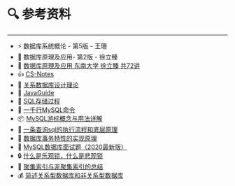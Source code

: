 # 🔍 参考资料

---



- ⚡ 数据库系统概论 - 第5版 - 王珊
- 💄 数据库原理及应用- 第2版 - 徐立臻
-  🏫 [数据库原理及应用 东南大学 徐立臻 共72讲](https://www.bilibili.com/video/BV1ux411G7Bs?from=search&seid=3745804853448734786)
-  👍 [CS-Notes](https://github.com/CyC2018/CS-Notes/blob/master/notes/)
-  📜 [关系数据库设计理论](https://blog.csdn.net/calcular/article/details/79332453)
-  🦊 [JavaGuide](https://gitee.com/SnailClimb/JavaGuide/blob/master/docs/database/MySQL.md)
-  🎉 [SQL存储过程](https://www.jianshu.com/p/77c888044efd)
-  🐳 [一千行MySQL命令](https://shockerli.net/post/1000-line-mysql-note/)
- 📦 [MySQL游标概念与用法详解](https://www.jb51.net/article/164679.htm)
- 🚐 [一条查询sql的执行流程和底层原理](https://www.cnblogs.com/jindp/p/10744707.html)
- 🍨 [数据库事务特性的实现原理](https://www.jianshu.com/p/f3de03854a68)
- 🍭 [MySQL数据库面试题（2020最新版）](https://blog.csdn.net/ThinkWon/article/details/104778621#BB_555)
- 🔒 [什么是乐观锁，什么是悲观锁](https://www.jianshu.com/p/d2ac26ca6525)
- 🕌 [聚集索引与非聚集索引的总结](https://www.cnblogs.com/s-b-b/p/8334593.html)
- 💰 [简述关系型数据库和非关系型数据库](https://www.jianshu.com/p/fd7b422d5f93)